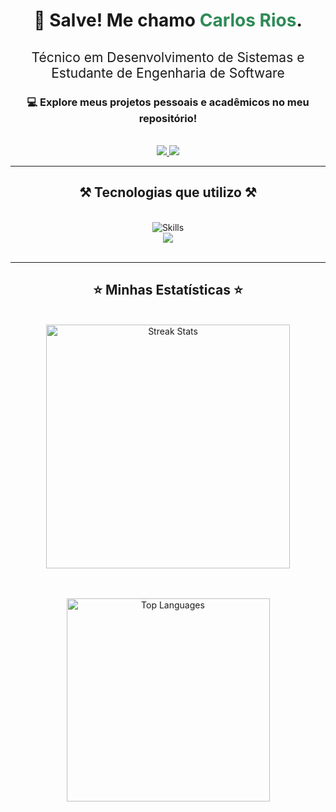 <h1 align="center">
    👋 Salve! Me chamo <span style="color: #2e8b57;">Carlos Rios</span>.
</h1>

<h2 align="center" style="font-weight: 400;">Técnico em Desenvolvimento de Sistemas e Estudante de Engenharia de Software</h2>

<div align="center">
  <h3 align="center">💻 Explore meus projetos pessoais e acadêmicos no meu repositório!</h3>
  <br/>
  <div align="center"> 
    <a href="https://www.linkedin.com/in/carlosrios04/" target="_blank">
      <img src="https://img.shields.io/badge/LinkedIn-0077B5?style=for-the-badge&logo=linkedin&logoColor=white" />
    </a>
    <a href="https://preeminent-piroshki-5cf045.netlify.app/" target="_blank">
      <img src="https://img.shields.io/badge/Portfólio-FF5722?style=for-the-badge&logo=todoist&logoColor=white" /> 
    </a>
  </div>
</div>

<hr/>

<h2 align="center">⚒️ Tecnologias que utilizo ⚒️</h2>
<br/>
<div align="center">
    <img src="https://skillicons.dev/icons?i=java,spring,mysql,javascript,python" alt="Skills"/>
    <br>
    <img src="https://skillicons.dev/icons?i=html,css,vscode,github,figma,git,postman"/>
</div>

<br/>

<hr/>

<h2 align="center">⭐ Minhas Estatísticas ⭐</h2>
<br/>
<div align="center">
  <img width="390" src="https://github-readme-streak-stats-salesp07.vercel.app/?user=CarlosSoft04&count_private=true&theme=react&border_radius=10" alt="Streak Stats"/>

  <br/><br/>
  <img width="325" src="https://github-readme-stats-salesp07.vercel.app/api/top-langs/?username=CarlosSoft04&hide=HTML&langs_count=8&layout=compact&theme=react&border_radius=10&size_weight=0.5&count_weight=0.5&exclude_repo=github-readme-stats" alt="Top Languages"/>
</div>

<br/><br/>

